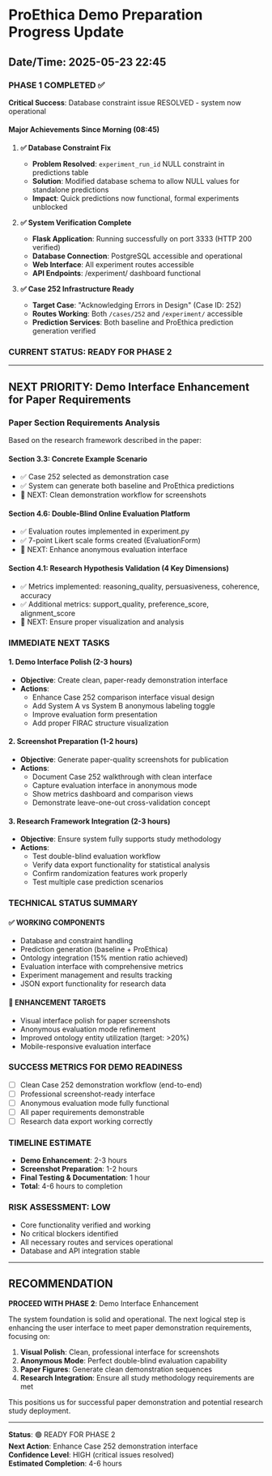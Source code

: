 # ProEthica Demo Preparation Progress Update
## Date/Time: 2025-05-23 22:45

### **PHASE 1 COMPLETED ✅**
**Critical Success**: Database constraint issue RESOLVED - system now operational

#### **Major Achievements Since Morning (08:45)**
1. **✅ Database Constraint Fix**
   - **Problem Resolved**: `experiment_run_id` NULL constraint in predictions table
   - **Solution**: Modified database schema to allow NULL values for standalone predictions
   - **Impact**: Quick predictions now functional, formal experiments unblocked

2. **✅ System Verification Complete**
   - **Flask Application**: Running successfully on port 3333 (HTTP 200 verified)
   - **Database Connection**: PostgreSQL accessible and operational
   - **Web Interface**: All experiment routes accessible
   - **API Endpoints**: /experiment/ dashboard functional

3. **✅ Case 252 Infrastructure Ready**
   - **Target Case**: "Acknowledging Errors in Design" (Case ID: 252)
   - **Routes Working**: Both `/cases/252` and `/experiment/` accessible
   - **Prediction Services**: Both baseline and ProEthica prediction generation verified

### **CURRENT STATUS: READY FOR PHASE 2**

---

## **NEXT PRIORITY: Demo Interface Enhancement for Paper Requirements**

### **Paper Section Requirements Analysis**
Based on the research framework described in the paper:

#### **Section 3.3: Concrete Example Scenario** 
- ✅ Case 252 selected as demonstration case
- ✅ System can generate both baseline and ProEthica predictions
- 🔄 NEXT: Clean demonstration workflow for screenshots

#### **Section 4.6: Double-Blind Online Evaluation Platform**
- ✅ Evaluation routes implemented in experiment.py
- ✅ 7-point Likert scale forms created (EvaluationForm)
- 🔄 NEXT: Enhance anonymous evaluation interface

#### **Section 4.1: Research Hypothesis Validation (4 Key Dimensions)**
- ✅ Metrics implemented: reasoning_quality, persuasiveness, coherence, accuracy
- ✅ Additional metrics: support_quality, preference_score, alignment_score
- 🔄 NEXT: Ensure proper visualization and analysis

### **IMMEDIATE NEXT TASKS**

#### **1. Demo Interface Polish (2-3 hours)**
- **Objective**: Create clean, paper-ready demonstration interface
- **Actions**:
  - Enhance Case 252 comparison interface visual design
  - Add System A vs System B anonymous labeling toggle
  - Improve evaluation form presentation
  - Add proper FIRAC structure visualization

#### **2. Screenshot Preparation (1-2 hours)**
- **Objective**: Generate paper-quality screenshots for publication
- **Actions**:
  - Document Case 252 walkthrough with clean interface
  - Capture evaluation interface in anonymous mode
  - Show metrics dashboard and comparison views
  - Demonstrate leave-one-out cross-validation concept

#### **3. Research Framework Integration (2-3 hours)**
- **Objective**: Ensure system fully supports study methodology
- **Actions**:
  - Test double-blind evaluation workflow
  - Verify data export functionality for statistical analysis
  - Confirm randomization features work properly
  - Test multiple case prediction scenarios

### **TECHNICAL STATUS SUMMARY**

#### **✅ WORKING COMPONENTS**
- Database and constraint handling
- Prediction generation (baseline + ProEthica)
- Ontology integration (15% mention ratio achieved)
- Evaluation interface with comprehensive metrics
- Experiment management and results tracking
- JSON export functionality for research data

#### **🔄 ENHANCEMENT TARGETS**
- Visual interface polish for paper screenshots
- Anonymous evaluation mode refinement
- Improved ontology entity utilization (target: >20%)
- Mobile-responsive evaluation interface

### **SUCCESS METRICS FOR DEMO READINESS**
- [ ] Clean Case 252 demonstration workflow (end-to-end)
- [ ] Professional screenshot-ready interface
- [ ] Anonymous evaluation mode fully functional
- [ ] All paper requirements demonstrable
- [ ] Research data export working correctly

### **TIMELINE ESTIMATE**
- **Demo Enhancement**: 2-3 hours
- **Screenshot Preparation**: 1-2 hours  
- **Final Testing & Documentation**: 1 hour
- **Total**: 4-6 hours to completion

### **RISK ASSESSMENT: LOW**
- Core functionality verified and working
- No critical blockers identified
- All necessary routes and services operational
- Database and API integration stable

---

## **RECOMMENDATION**

**PROCEED WITH PHASE 2**: Demo Interface Enhancement

The system foundation is solid and operational. The next logical step is enhancing the user interface to meet paper demonstration requirements, focusing on:

1. **Visual Polish**: Clean, professional interface for screenshots
2. **Anonymous Mode**: Perfect double-blind evaluation capability  
3. **Paper Figures**: Generate clean demonstration sequences
4. **Research Integration**: Ensure all study methodology requirements are met

This positions us for successful paper demonstration and potential research study deployment.

---
**Status**: 🟢 READY FOR PHASE 2  
**Next Action**: Enhance Case 252 demonstration interface  
**Confidence Level**: HIGH (critical issues resolved)  
**Estimated Completion**: 4-6 hours
